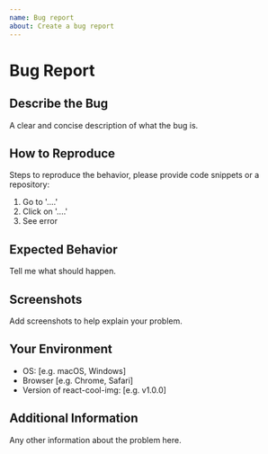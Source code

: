 ```yaml
---
name: Bug report
about: Create a bug report
---
```


# Bug Report

## Describe the Bug

A clear and concise description of what the bug is.

## How to Reproduce

Steps to reproduce the behavior, please provide code snippets or a repository:

1. Go to '....'
2. Click on '....'
3. See error

## Expected Behavior

Tell me what should happen.

## Screenshots

Add screenshots to help explain your problem.

## Your Environment

- OS: [e.g. macOS, Windows]
- Browser [e.g. Chrome, Safari]
- Version of react-cool-img: [e.g. v1.0.0]

## Additional Information

Any other information about the problem here.
